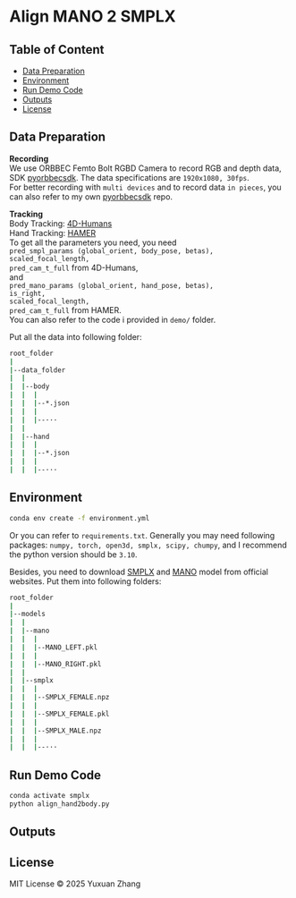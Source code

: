 # Align MANO 2 SMPLX


## Table of Content
- [Data Preparation](#data-preparation)
- [Environment](#environment)
- [Run Demo Code](#run-demo-code)
- [Outputs](#outputs)
- [License](#license)


## Data Preparation

**Recording** <br>
We use ORBBEC Femto Bolt RGBD Camera to record RGB and depth data, SDK [pyorbbecsdk](https://github.com/orbbec/pyorbbecsdk.git). The data specifications are `1920x1080, 30fps`. <br>
For better recording with `multi devices` and to record data `in pieces`, you can also refer to my own [pyorbbecsdk](https://github.com/YuxuanZhang271/pyorbbecsdk.git) repo. 

**Tracking** <br>
Body Tracking: [4D-Humans](https://github.com/shubham-goel/4D-Humans.git) <br>
Hand Tracking: [HAMER](https://github.com/geopavlakos/hamer.git) <br>
To get all the parameters you need, you need <br>
`pred_smpl_params (global_orient, body_pose, betas), ` <br> 
`scaled_focal_length, ` <br> 
`pred_cam_t_full` from 4D-Humans, <br>
and <br>
`pred_mano_params (global_orient, hand_pose, betas), ` <br> 
`is_right, ` <br> 
`scaled_focal_length, ` <br> 
`pred_cam_t_full` from HAMER. <br>
You can also refer to the code i provided in `demo/` folder. 

Put all the data into following folder: 
```bash
root_folder
|
|--data_folder
|  |
|  |--body
|  |  |
|  |  |--*.json
|  |  |
|  |  |--···
|  |
|  |--hand
|  |  |
|  |  |--*.json
|  |  |
|  |  |--···
```


## Environment
```bash
conda env create -f environment.yml
```

Or you can refer to `requirements.txt`. Generally you may need following packages: `numpy, torch, open3d, smplx, scipy, chumpy`, and I recommend the python version should be `3.10`.

Besides, you need to download [SMPLX](https://smpl-x.is.tue.mpg.de) and [MANO](https://mano.is.tue.mpg.de) model from official websites. Put them into following folders: 
```bash
root_folder
|
|--models
|  |
|  |--mano
|  |  |
|  |  |--MANO_LEFT.pkl
|  |  |
|  |  |--MANO_RIGHT.pkl
|  |
|  |--smplx
|  |  |
|  |  |--SMPLX_FEMALE.npz
|  |  |
|  |  |--SMPLX_FEMALE.pkl
|  |  |
|  |  |--SMPLX_MALE.npz
|  |  |
|  |  |--···
```


## Run Demo Code
```bash
conda activate smplx
python align_hand2body.py
```

## Outputs


## License
MIT License © 2025 Yuxuan Zhang
